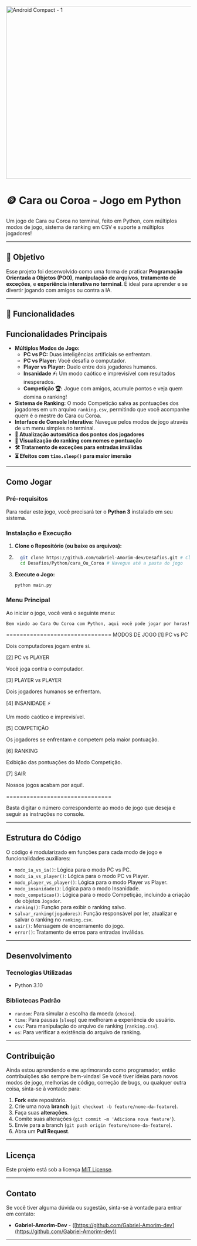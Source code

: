 <img width="877" height="471" alt="Android Compact - 1" src="https://github.com/user-attachments/assets/ee8813d9-d3e6-4e45-a7af-19bd39241d04" />



# 🪙 Cara ou Coroa - Jogo em Python

Um jogo de Cara ou Coroa no terminal, feito em Python, com múltiplos modos de jogo, sistema de ranking em CSV e suporte a múltiplos jogadores!

---

## 🎯 Objetivo

Esse projeto foi desenvolvido como uma forma de praticar **Programação Orientada a Objetos (POO)**, **manipulação de arquivos**, **tratamento de exceções**, e **experiência interativa no terminal**. É ideal para aprender e se divertir jogando com amigos ou contra a IA.

---

## 🚀 Funcionalidades

## Funcionalidades Principais

* **Múltiplos Modos de Jogo:**
    * **PC vs PC:** Duas inteligências artificiais se enfrentam.
    * **PC vs Player:** Você desafia o computador.
    * **Player vs Player:** Duelo entre dois jogadores humanos.
    * **Insanidade ⚡:** Um modo caótico e imprevisível com resultados inesperados.
    * **Competição 🏆:** Jogue com amigos, acumule pontos e veja quem domina o ranking!
* **Sistema de Ranking:** O modo Competição salva as pontuações dos jogadores em um arquivo `ranking.csv`, permitindo que você acompanhe quem é o mestre do Cara ou Coroa.
* **Interface de Console Interativa:** Navegue pelos modos de jogo através de um menu simples no terminal.
* **🔄 Atualização automática dos pontos dos jogadores**
* **🧾 Visualização do ranking com nomes e pontuação**
* **🛠️ Tratamento de exceções para entradas inválidas**
* **⏳ Efeitos com `time.sleep()` para maior imersão**

---

## Como Jogar

### Pré-requisitos

Para rodar este jogo, você precisará ter o **Python 3** instalado em seu sistema.

### Instalação e Execução

1.  **Clone o Repositório (ou baixe os arquivos):**
2.  ```bash
      git clone https://github.com/Gabriel-Amorim-dev/Desafios.git # Clona o repositório principal 
      cd Desafios/Python/cara_Ou_Coroa # Navegue até a pasta do jogo
    ```
    
3.  **Execute o Jogo:**
    ```bash
    python main.py
    ```
### Menu Principal

Ao iniciar o jogo, você verá o seguinte menu:
```
Bem vindo ao Cara Ou Coroa com Python, aqui você pode jogar por horas!
```
=============================== MODOS DE JOGO
[1] PC vs PC

Dois computadores jogam entre si.

[2] PC vs PLAYER

Você joga contra o computador.

[3] PLAYER vs PLAYER

Dois jogadores humanos se enfrentam.

[4] INSANIDADE ⚡

Um modo caótico e imprevisível.

[5] COMPETIÇÃO

Os jogadores se enfrentam e competem pela maior pontuação.

[6] RANKING

Exibição das pontuações do Modo Competição.

[7] SAIR

Nossos jogos acabam por aqui!.

===============================


Basta digitar o número correspondente ao modo de jogo que deseja e seguir as instruções no console.

---

## Estrutura do Código

O código é modularizado em funções para cada modo de jogo e funcionalidades auxiliares:

* `modo_ia_vs_ia()`: Lógica para o modo PC vs PC.
* `modo_ia_vs_player()`: Lógica para o modo PC vs Player.
* `modo_player_vs_player()`: Lógica para o modo Player vs Player.
* `modo_insanidade()`: Lógica para o modo Insanidade.
* `modo_competicao()`: Lógica para o modo Competição, incluindo a criação de objetos `Jogador`.
* `ranking()`: Função para exibir o ranking salvo.
* `salvar_ranking(jogadores)`: Função responsável por ler, atualizar e salvar o ranking no `ranking.csv`.
* `sair()`: Mensagem de encerramento do jogo.
* `error()`: Tratamento de erros para entradas inválidas.

---

## Desenvolvimento

### Tecnologias Utilizadas

* Python 3.10

### Bibliotecas Padrão

* `random`: Para simular a escolha da moeda (`choice`).
* `time`: Para pausas (`sleep`) que melhoram a experiência do usuário.
* `csv`: Para manipulação do arquivo de ranking (`ranking.csv`).
* `os`: Para verificar a existência do arquivo de ranking.

---

## Contribuição

Ainda estou aprendendo e me aprimorando como programador, então contribuições são sempre bem-vindas! Se você tiver ideias para novos modos de jogo, melhorias de código, correção de bugs, ou qualquer outra coisa, sinta-se à vontade para:

1.  **Fork** este repositório.
2.  Crie uma nova **branch** (`git checkout -b feature/nome-da-feature`).
3.  Faça suas **alterações**.
4.  Comite suas alterações (`git commit -m 'Adiciona nova feature'`).
5.  Envie para a branch (`git push origin feature/nome-da-feature`).
6.  Abra um **Pull Request**.

---

## Licença

Este projeto está sob a licença [MIT License](LICENSE).

---

## Contato

Se você tiver alguma dúvida ou sugestão, sinta-se à vontade para entrar em contato:

* **Gabriel-Amorim-Dev** - ([https://github.com/Gabriel-Amorim-dev](https://github.com/Gabriel-Amorim-dev))

---
